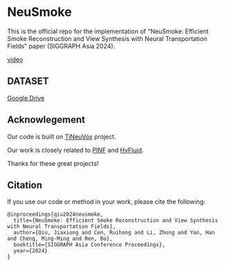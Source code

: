 # NeuSmoke
This is the official repo for the implementation of "NeuSmoke: Efficient Smoke Reconstruction and View Synthesis with Neural Transportation Fields" paper (SIGGRAPH Asia 2024).

[video](https://drive.google.com/file/d/19loAB8ArgWLY8FGT-JKXmF30lUlpHrQE/view?usp=sharing)

## DATASET
[Google Drive](https://drive.google.com/file/d/15meyjEJws0b5UStGEgqjdhpOT-flYQ_g/view?usp=sharing)

## Acknowlegement
Our code is built on [TiNeuVox](https://github.com/hustvl/TiNeuVox) project. 

Our work is closely related to [PINF](https://github.com/RachelCmy/pinf_smoke) and [HyFluid](https://github.com/y-zheng18/HyFluid).

Thanks for these great projects!

## Citation 
If you use our code or method in your work, please cite the following:
```
@inproceedings{qiu2024neusmoke,
  title={NeuSmoke: Efficient Smoke Reconstruction and View Synthesis with Neural Transportation Fields},
  author={Qiu, Jiaxiong and Cen, Ruihong and Li, Zhong and Yan, Han and Cheng, Ming-Ming and Ren, Bo},
  booktitle={SIGGRAPH Asia Conference Proceedings},
  year={2024}
}

